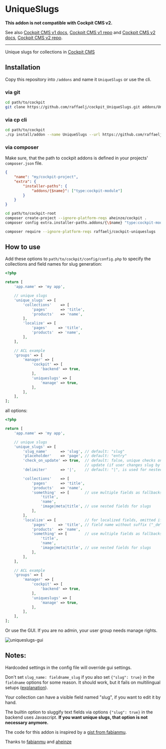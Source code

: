 # UniqueSlugs

**This addon is not compatible with Cockpit CMS v2.**

See also [Cockpit CMS v1 docs](https://v1.getcockpit.com/documentation), [Cockpit CMS v1 repo](https://github.com/agentejo/cockpit) and [Cockpit CMS v2 docs](https://getcockpit.com/documentation/), [Cockpit CMS v2 repo](https://github.com/Cockpit-HQ/Cockpit).

---

Unique slugs for collections in [Cockpit CMS][2]

## Installation

Copy this repository into `/addons` and name it `UniqueSlugs` or use the cli.

### via git

```bash
cd path/to/cockpit
git clone https://github.com/raffaelj/cockpit_UniqueSlugs.git addons/UniqueSlugs
```

### via cp cli

```bash
cd path/to/cockpit
./cp install/addon --name UniqueSlugs --url https://github.com/raffaelj/cockpit_UniqueSlugs/archive/master.zip
```

### via composer

Make sure, that the path to cockpit addons is defined in your projects' `composer.json` file.

```json
{
    "name": "my/cockpit-project",
    "extra": {
        "installer-paths": {
            "addons/{$name}": ["type:cockpit-module"]
        }
    }
}
```

```bash
cd path/to/cockpit-root
composer create-project --ignore-platform-reqs aheinze/cockpit .
composer config extra.installer-paths.addons/{\$name} "type:cockpit-module"

composer require --ignore-platform-reqs raffaelj/cockpit-uniqueslugs
```

## How to use

Add these options to `path/to/cockpit/config/config.php` to specify the collections and field names for slug generation:

```php
<?php

return [
    'app.name' => 'my app',

    // unique slugs
    'unique_slugs' => [
        'collections'    => [
            'pages'      => 'title',
            'products'   => 'name',
        ],
        'localize' => [
            'pages'     => 'title',
            'products'  => 'name',
        ],
    ],

    // ACL example
    'groups' => [
        'manager' => [
            'cockpit' => [
                'backend' => true,
            ],
            'uniqueslugs' => [
                'manage' => true,
            ],
        ],
    ],
];
```

all options:

```php
<?php

return [
    'app.name' => 'my app',

    // unique slugs
    'unique_slugs' => [
        'slug_name'      => 'slug', // default: "slug"
        'placeholder'    => 'page', // default: "entry"
        'check_on_update' => true,  // default: false, unique checks on each
                                    // update (if user changes slug by hand)
        'delimiter'      => '|',    // default: "|", is used for nested fields

        'collections'    => [
            'pages'      => 'title',
            'products'   => 'name',
            'something'  => [       // use multiple fields as fallbacks
                'title',
                'name',
                'image|meta|title', // use nested fields for slugs
            ],
        ],
        'localize' => [             // for localized fields, omitted if not set
            'pages'     => 'title', // field name without suffix ("_de")
            'products'  => 'name',
            'something' => [        // use multiple fields as fallbacks
                'title',
                'name',
                'image|meta|title', // use nested fields for slugs
            ],
        ],
    ],

    // ACL example
    'groups' => [
        'manager' => [
            'cockpit' => [
                'backend' => true,
            ],
            'uniqueslugs' => [
                'manage' => true,
            ],
        ],
    ],
];
```

Or use the GUI. If you are no admin, your user group needs manage rights.

![uniqueslugs-gui](https://user-images.githubusercontent.com/13042193/59967705-2c8d4200-952e-11e9-95d0-82e1cc21e4ad.png)

## Notes:

Hardcoded settings in the config file will override gui settings.

Don't set `slug_name: fieldname_slug` if you also set `{"slug": true}` in the `fieldname` options for some reason. It should work, but it fails on multilingual setups ([explanation][3]).

Your collection can have a visible field named "slug", if you want to edit it by hand.

The builtin option to sluggify text fields via options `{"slug": true}` in the backend uses Javascript. **If you want unique slugs, that option is not necessary anymore.**

The code for this addon is inspired by a [gist from fabianmu][4].

Thanks to [fabianmu][5] and [aheinze][6]

[1]: https://github.com/agentejo/cockpit/commit/fc7bb9cbe7dc2bb69f8f34ca2e899b9ad49f33fc#diff-dbdace793615e1dc2b38f69bdac96950
[2]: https://github.com/agentejo/cockpit
[3]: https://github.com/agentejo/cockpit/issues/906
[4]: https://gist.github.com/fabianmu/5f73a6c2303e08add4e00dc2e548ef2d
[5]: https://github.com/fabianmu
[6]: https://github.com/aheinze
